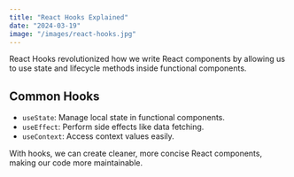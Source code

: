 ```yaml
---
title: "React Hooks Explained"
date: "2024-03-19"
image: "/images/react-hooks.jpg"
---
```


React Hooks revolutionized how we write React components by allowing us to use state and lifecycle methods inside functional components.

## Common Hooks

- `useState`: Manage local state in functional components.
- `useEffect`: Perform side effects like data fetching.
- `useContext`: Access context values easily.

With hooks, we can create cleaner, more concise React components, making our code more maintainable.
